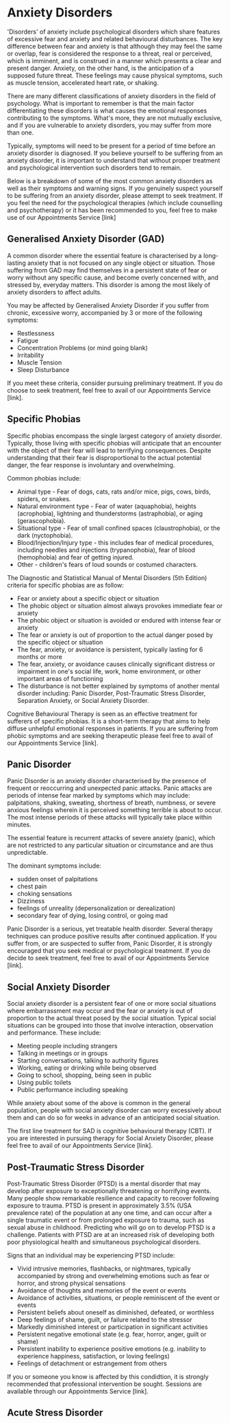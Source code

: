 # Anxiety Disorders

'Disorders' of anxiety include psychological disorders which share features of excessive fear and anxiety and related behavioural disturbances. The key difference between fear and anxiety is that although they may feel the same or overlap, fear is considered the response to a threat, real or perceived, which is imminent, and is construed in a manner which presents a clear and present danger. Anxiety, on the other hand, is the anticipation of a supposed future threat. These feelings may cause physical symptoms, such as muscle tension, accelerated heart rate, or shaking.

There are many different classifications of anxiety disorders in the field of psychology. What is important to remember is that the main factor differentiating these disorders is what causes the emotional responses contributing to the symptoms. What's more, they are not mutually exclusive, and if you are vulnerable to anxiety disorders, you may suffer from more than one.

Typically, symptoms will need to be present for a period of time before an anxiety disorder is diagnosed. If you believe yourself to be suffering from an anxiety disorder, it is important to understand that without proper treatment and psychological intervention such disorders tend to remain.

Below is a breakdown of some of the most common anxiety disorders as well as their symptoms and warning signs. If you genuinely suspect yourself to be suffering from an anxiety disorder, please attempt to seek treatment. If you feel the need for the psychological therapies (which include counselling and psychotherapy) or it has been recommended to you, feel free to make use of our Appointments Service [link]

## Generalised Anxiety Disorder (GAD)

A common disorder where the essential feature is characterised by a long-lasting anxiety that is not focused on any single object or situation. Those suffering from GAD may find themselves in a persistent state of fear or worry without any specific cause, and become overly concerned with, and stressed by, everyday matters. This disorder is among the most likely of anxiety disorders to affect adults.

You may be affected by Generalised Anxiety Disorder if you suffer from chronic, excessive worry, accompanied by 3 or more of the following symptoms:

- Restlessness
- Fatigue
- Concentration Problems (or mind going blank)
- Irritability
- Muscle Tension
- Sleep Disturbance

If you meet these criteria, consider pursuing preliminary treatment. If you do choose to seek treatment, feel free to avail of our Appointments Service [link].

## Specific Phobias

Specific phobias encompass the single largest category of anxiety disorder. Typically, those living with specific phobias will anticipate that an encounter with the object of their fear will lead to terrifying consequences. Despite understanding that their fear is disproportional to the actual potential danger, the fear response is involuntary and overwhelming.

Common phobias include:

- Animal type - Fear of dogs, cats, rats and/or mice, pigs, cows, birds, spiders, or snakes.
- Natural environment type - Fear of water (aquaphobia), heights (acrophobia), lightning and thunderstorms (astraphobia), or aging (gerascophobia).
- Situational type - Fear of small confined spaces (claustrophobia), or the dark (nyctophobia).
- Blood/Injection/Injury type - this includes fear of medical procedures, including needles and injections (trypanophobia), fear of blood (hemophobia) and fear of getting injured.
- Other - children's fears of loud sounds or costumed characters.

The Diagnostic and Statistical Manual of Mental Disorders (5th Edition) criteria for specific phobias are as follow:

- Fear or anxiety about a specific object or situation
- The phobic object or situation almost always provokes immediate fear or anxiety
- The phobic object or situation is avoided or endured with intense fear or anxiety
- The fear or anxiety is out of proportion to the actual danger posed by the specific object or situation
- The fear, anxiety, or avoidance is persistent, typically lasting for 6 months or more
- The fear, anxiety, or avoidance causes clinically significant distress or impairment in one's social life, work, home environment, or other important areas of functioning
- The disturbance is not better explained by symptoms of another mental disorder including: Panic Disorder, Post-Traumatic Stress Disorder, Separation Anxiety, or Social Anxiety Disorder.

Cognitive Behavioural Therapy is seen as an effective treatment for sufferers of specific phobias. It is a short-term therapy that aims to help diffuse unhelpful emotional responses in patients. If you are suffering from phobic symptoms and are seeking therapeutic please feel free to avail of our Appointments Service [link].

## Panic Disorder

Panic Disorder is an anxiety disorder characterised by the presence of frequent or reoccurring and unexpected panic attacks. Panic attacks are periods of intense fear marked by symptoms which may include: palpitations, shaking, sweating, shortness of breath, numbness, or severe anxious feelings wherein it is perceived something terrible is about to occur. The most intense periods of these attacks will typically take place within minutes.

The essential feature is recurrent attacks of severe anxiety (panic), which are not restricted to any particular situation or circumstance and are thus unpredictable.

The dominant symptoms include:

- sudden onset of palpitations
- chest pain
- choking sensations
- Dizziness
- feelings of unreality (depersonalization or derealization)
- secondary fear of dying, losing control, or going mad

Panic Disorder is a serious, yet treatable health disorder. Several therapy techniques can produce positive results after continued application. If you suffer from, or are suspected to suffer from, Panic Disorder, it is strongly encouraged that you seek medical or psychological treatment. If you do decide to seek treatment, feel free to avail of our Appointments Service [link].

## Social Anxiety Disorder

Social anxiety disorder is a persistent fear of one or more social situations where embarrassment may occur and the fear or anxiety is out of proportion to the actual threat posed by the social situation. Typical social situations can be grouped into those that involve interaction, observation and performance. These include:

- Meeting people including strangers
- Talking in meetings or in groups
- Starting conversations, talking to authority figures
- Working, eating or drinking while being observed
- Going to school, shopping, being seen in public
- Using public toilets
- Public performance including speaking

While anxiety about some of the above is common in the general population, people with social anxiety disorder can worry excessively about them and can do so for weeks in advance of an anticipated social situation.

The first line treatment for SAD is cognitive behavioural therapy (CBT). If you are interested in pursuing therapy for Social Anxiety Disorder, please feel free to avail of our Appointments Service [link].

## Post-Traumatic Stress Disorder

Post-Traumatic Stress Disorder (PTSD) is a mental disorder that may develop after exposure to exceptionally threatening or horrifying events. Many people show remarkable resilience and capacity to recover following exposure to trauma. PTSD is present in approximately 3.5% (USA prevalence rate) of the population at any one time, and can occur after a single traumatic event or from prolonged exposure to trauma, such as sexual abuse in childhood. Predicting who will go on to develop PTSD is a challenge. Patients with PTSD are at an increased risk of developing both poor physiological health and simultaneous psychological disorders.

Signs that an individual may be experiencing PTSD include:

- Vivid intrusive memories, flashbacks, or nightmares, typically accompanied by strong and overwhelming emotions such as fear or horror, and strong physical sensations
- Avoidance of thoughts and memories of the event or events
- Avoidance of activities, situations, or people reminiscent of the event or events
- Persistent beliefs about oneself as diminished, defeated, or worthless
- Deep feelings of shame, guilt, or failure related to the stressor
- Markedly diminished interest or participation in significant activities
- Persistent negative emotional state (e.g. fear, horror, anger, guilt or shame)
- Persistent inability to experience positive emotions (e.g. inability to experience happiness, satisfaction, or loving feelings)
- Feelings of detachment or estrangement from others

If you or someone you know is affected by this condidtion, it is strongly recommended that professional intervention be sought. Sessions are available through our Appointments Service [link].

## Acute Stress Disorder